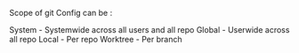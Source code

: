 Scope of git Config can be : 

System - Systemwide across all users and all repo
Global - Userwide across all repo
Local - Per repo
Worktree - Per branch